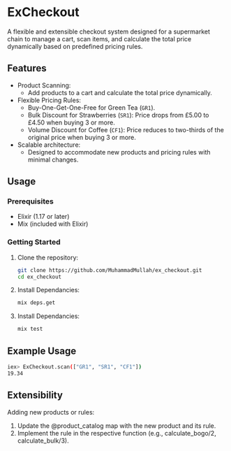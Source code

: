 # ExCheckout

A flexible and extensible checkout system designed for a supermarket chain to manage a cart, scan items, and calculate the total price dynamically based on predefined pricing rules.

## Features

- Product Scanning:
  - Add products to a cart and calculate the total price dynamically.
- Flexible Pricing Rules:
  - Buy-One-Get-One-Free for Green Tea (`GR1`).
  - Bulk Discount for Strawberries (`SR1`): Price drops from £5.00 to £4.50 when buying 3 or more.
  - Volume Discount for Coffee (`CF1`): Price reduces to two-thirds of the original price when buying 3 or more.
- Scalable architecture:
  - Designed to accommodate new products and pricing rules with minimal changes.

## Usage

### Prerequisites

- Elixir (1.17 or later)
- Mix (included with Elixir)

### Getting Started

1. Clone the repository:
   ```bash
   git clone https://github.com/MuhammadMullah/ex_checkout.git
   cd ex_checkout

2. Install Dependancies:
   ```bash
   mix deps.get

3. Install Dependancies:
   ```bash
   mix test

## Example Usage

  ```bash
  iex> ExCheckout.scan(["GR1", "SR1", "CF1"])
  19.34
  ```
  
## Extensibility
Adding new products or rules:

1. Update the @product_catalog map with the new product and its rule.
2. Implement the rule in the respective function (e.g., calculate_bogo/2, calculate_bulk/3).
